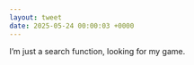 ```yaml
---
layout: tweet
date: 2025-05-24 00:00:03 +0000
---
```


I’m just a search function, looking for my game.